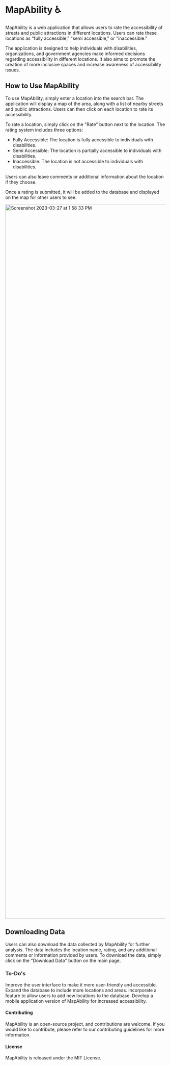 # MapAbility ♿
MapAbility is a web application that allows users to rate the accessibility of streets and public attractions in different locations. Users can rate these locations as "fully accessible," "semi accessible," or "inaccessible."

The application is designed to help individuals with disabilities, organizations, and government agencies make informed decisions regarding accessibility in different locations. It also aims to promote the creation of more inclusive spaces and increase awareness of accessibility issues.

## How to Use MapAbility
To use MapAbility, simply enter a location into the search bar. The application will display a map of the area, along with a list of nearby streets and public attractions. Users can then click on each location to rate its accessibility.

To rate a location, simply click on the "Rate" button next to the location. The rating system includes three options:

- Fully Accessible: The location is fully accessible to individuals with disabilities.
- Semi Accessible: The location is partially accessible to individuals with disabilities.
- Inaccessible: The location is not accessible to individuals with disabilities.

Users can also leave comments or additional information about the location if they choose.

Once a rating is submitted, it will be added to the database and displayed on the map for other users to see.

<img width="2240" alt="Screenshot 2023-03-27 at 1 58 33 PM" src="https://user-images.githubusercontent.com/81060486/228040124-2e4a4c87-3dd2-492d-994a-898090ab61e5.png">

## Downloading Data
Users can also download the data collected by MapAbility for further analysis. The data includes the location name, rating, and any additional comments or information provided by users. To download the data, simply click on the "Download Data" button on the main page.

### To-Do's
Improve the user interface to make it more user-friendly and accessible.
Expand the database to include more locations and areas.
Incorporate a feature to allow users to add new locations to the database.
Develop a mobile application version of MapAbility for increased accessibility.

#### Contributing
MapAbility is an open-source project, and contributions are welcome. If you would like to contribute, please refer to our contributing guidelines for more information.

#### License
MapAbility is released under the MIT License.

